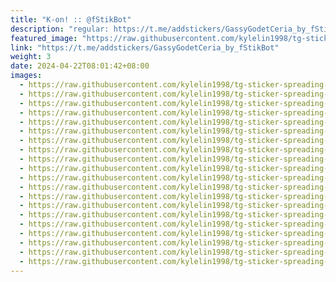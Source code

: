 ```yaml
---
title: "K-on! :: @fStikBot"
description: "regular: https://t.me/addstickers/GassyGodetCeria_by_fStikBot"
featured_image: "https://raw.githubusercontent.com/kylelin1998/tg-sticker-spreading-worldwide-images/main/img/801bd975-1a7d-41b5-b9f2-190f11ef64ce.jpg"
link: "https://t.me/addstickers/GassyGodetCeria_by_fStikBot"
weight: 3
date: 2024-04-22T08:01:42+08:00
images:
  - https://raw.githubusercontent.com/kylelin1998/tg-sticker-spreading-worldwide-images/main/img/801bd975-1a7d-41b5-b9f2-190f11ef64ce.jpg
  - https://raw.githubusercontent.com/kylelin1998/tg-sticker-spreading-worldwide-images/main/img/cc1caed0-d587-447f-9756-1c559818f450.jpg
  - https://raw.githubusercontent.com/kylelin1998/tg-sticker-spreading-worldwide-images/main/img/c972049c-629d-4197-b1f4-0fb20d988a38.jpg
  - https://raw.githubusercontent.com/kylelin1998/tg-sticker-spreading-worldwide-images/main/img/eafb8c76-dd8d-4413-8a04-023d0314cae3.jpg
  - https://raw.githubusercontent.com/kylelin1998/tg-sticker-spreading-worldwide-images/main/img/c186742f-b75b-4627-b27d-3cc9b87bf709.jpg
  - https://raw.githubusercontent.com/kylelin1998/tg-sticker-spreading-worldwide-images/main/img/834d3ea5-9bce-4c4a-9059-cc4f070421d9.jpg
  - https://raw.githubusercontent.com/kylelin1998/tg-sticker-spreading-worldwide-images/main/img/b7cfbaf6-f7ab-46df-bdf4-dd4e61fc05a6.jpg
  - https://raw.githubusercontent.com/kylelin1998/tg-sticker-spreading-worldwide-images/main/img/91b250e6-c25f-4af8-b7de-b9a359a46679.jpg
  - https://raw.githubusercontent.com/kylelin1998/tg-sticker-spreading-worldwide-images/main/img/2100db65-000d-4ac9-a9cb-286eb1b78f2f.jpg
  - https://raw.githubusercontent.com/kylelin1998/tg-sticker-spreading-worldwide-images/main/img/88e01c05-6dd8-47c7-a5f9-464a4b2f0efd.jpg
  - https://raw.githubusercontent.com/kylelin1998/tg-sticker-spreading-worldwide-images/main/img/630b9270-2c5a-45d1-82b3-e797a9945753.jpg
  - https://raw.githubusercontent.com/kylelin1998/tg-sticker-spreading-worldwide-images/main/img/8cdd0375-1e5f-4112-9a2a-d2ca0dac8ec1.jpg
  - https://raw.githubusercontent.com/kylelin1998/tg-sticker-spreading-worldwide-images/main/img/65bd46b5-d498-4e27-83b1-2bbe8d6183a5.jpg
  - https://raw.githubusercontent.com/kylelin1998/tg-sticker-spreading-worldwide-images/main/img/8f8d0b96-3301-46a8-bb92-40dfcc52a657.jpg
  - https://raw.githubusercontent.com/kylelin1998/tg-sticker-spreading-worldwide-images/main/img/575687b2-c2f2-4f98-85bf-56c4691851b0.jpg
  - https://raw.githubusercontent.com/kylelin1998/tg-sticker-spreading-worldwide-images/main/img/9a2fa747-5207-4d2e-a186-e5096875a0fd.jpg
  - https://raw.githubusercontent.com/kylelin1998/tg-sticker-spreading-worldwide-images/main/img/9e398b48-9da8-4a32-8201-bdfe119253eb.jpg
  - https://raw.githubusercontent.com/kylelin1998/tg-sticker-spreading-worldwide-images/main/img/61180be8-69dc-4516-a8b9-b90b22a5d1da.jpg
  - https://raw.githubusercontent.com/kylelin1998/tg-sticker-spreading-worldwide-images/main/img/18d1bc39-4c4c-4606-ac61-59880ad83bfa.jpg
  - https://raw.githubusercontent.com/kylelin1998/tg-sticker-spreading-worldwide-images/main/img/760e93d5-919c-4575-a46d-73fa4fbadd92.jpg
---
```

